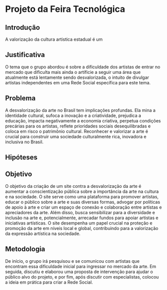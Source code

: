 # Projeto da Feira Tecnológica
## Introdução
   A valorização da cultura artistica estadual é um
## Justificativa
O tema que o grupo abordou é sobre a dificuldade dos artistas de entrar no mercado que dificulta mais ainda o artíficie a seguir uma área que atualmente está lentamente sendo desvalorizada, o intuito de divulgar artistas independentes em uma Rede Social específica para este tema.
## Problema
A desvalorização da arte no Brasil tem implicações profundas. Ela mina a identidade cultural, sufoca a inovação e a criatividade, prejudica a educação, impacta negativamente a economia criativa, perpetua condições precárias para os artistas, reflete prioridades sociais desequilibradas e coloca em risco o patrimônio cultural. Reconhecer e valorizar a arte é crucial para construir uma sociedade culturalmente rica, inovadora e inclusiva no Brasil.
## Hipóteses
## Objetivo
O objetivo da criação de um site contra a desvalorização da arte é aumentar a conscientização pública sobre a importância da arte na cultura e na sociedade. O site serve como uma plataforma para promover artistas, educar o público sobre a arte e suas diversas formas, advogar por políticas de apoio à arte e criar um espaço de conexão e colaboração entre artistas e apreciadores da arte. Além disso, busca sensibilizar para a diversidade e inclusão na arte e, potencialmente, arrecadar fundos para apoiar artistas e iniciativas artísticas. O site desempenha um papel crucial na proteção e promoção da arte em níveis local e global, contribuindo para a valorização da expressão artística na sociedade.
## Metodologia
De início, o grupo irá pesquisou e se comunicou com artistas que encontram essa dificuldade inicial para ingressar no mercado da arte. Em seguida, discutiu e elaborou uma proposta de intervenção para ajudar o público alvo do projeto, e por fim, após discutir com especialistas, colocou a ideia em prática para criar a Rede Social.
